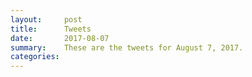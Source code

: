```yaml
---
layout:     post
title:      Tweets
date:       2017-08-07
summary:    These are the tweets for August 7, 2017.
categories:
---
```


